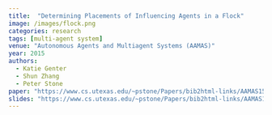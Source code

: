 ```yaml
---
title:  "Determining Placements of Influencing Agents in a Flock"
image: /images/flock.png
categories: research
tags: [multi-agent system]
venue: "Autonomous Agents and Multiagent Systems (AAMAS)"
year: 2015
authors:
  - Katie Genter
  - Shun Zhang
  - Peter Stone
paper: "https://www.cs.utexas.edu/~pstone/Papers/bib2html-links/AAMAS15-katie-flocking.pdf"
slides: "https://www.cs.utexas.edu/~pstone/Papers/bib2html-links/AAMAS15-katie-flocking.slides.pdf"
---
```

